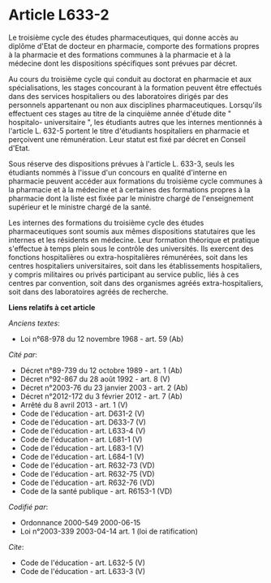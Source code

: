 # Article L633-2

Le troisième cycle des études pharmaceutiques, qui donne accès au diplôme d'Etat de docteur en pharmacie, comporte des
formations propres à la pharmacie et des formations communes à la pharmacie et à la médecine dont les dispositions
spécifiques sont prévues par décret. 

Au cours du troisième cycle qui conduit au doctorat en pharmacie et aux spécialisations, les stages concourant à la formation
peuvent être effectués dans des services hospitaliers ou des laboratoires dirigés par des personnels appartenant ou non aux
disciplines pharmaceutiques. Lorsqu'ils effectuent ces stages au titre de la cinquième année d'étude dite " hospitalo-
universitaire ", les étudiants autres que les internes mentionnés à l'article L. 632-5 portent le titre d'étudiants
hospitaliers en pharmacie et perçoivent une rémunération. Leur statut est fixé par décret en Conseil d'Etat. 

Sous réserve des dispositions prévues à l'article L. 633-3, seuls les étudiants nommés à l'issue d'un concours en qualité
d'interne en pharmacie peuvent accéder aux formations du troisième cycle communes à la pharmacie et à la médecine et à
certaines des formations propres à la pharmacie dont la liste est fixée par le ministre chargé de l'enseignement supérieur et
le ministre chargé de la santé. 

Les internes des formations du troisième cycle des études pharmaceutiques sont soumis aux mêmes dispositions statutaires que
les internes et les résidents en médecine. Leur formation théorique et pratique s'effectue à temps plein sous le contrôle des
universités. Ils exercent des fonctions hospitalières ou extra-hospitalières rémunérées, soit dans les centres hospitaliers
universitaires, soit dans les établissements hospitaliers, y compris militaires ou privés participant au service public, liés
à ces centres par convention, soit dans des organismes agréés extra-hospitaliers, soit dans des laboratoires agréés de
recherche.

**Liens relatifs à cet article**

_Anciens textes_:

  - Loi n°68-978 du 12 novembre 1968 - art. 59 (Ab)

_Cité par_:

  - Décret n°89-739 du 12 octobre 1989 - art. 1 (Ab)
  - Décret n°92-867 du 28 août 1992 - art. 8 (V)
  - Décret n°2003-76 du 23 janvier 2003 - art. 2 (Ab)
  - Décret n°2012-172 du 3 février 2012 - art. 7 (Ab)
  - Arrêté du 8 avril 2013 - art. 1 (V)
  - Code de l'éducation - art. D631-2 (V)
  - Code de l'éducation - art. D633-7 (V)
  - Code de l'éducation - art. L633-4 (V)
  - Code de l'éducation - art. L681-1 (V)
  - Code de l'éducation - art. L683-1 (V)
  - Code de l'éducation - art. L684-1 (V)
  - Code de l'éducation - art. R632-73 (VD)
  - Code de l'éducation - art. R632-75 (VD)
  - Code de l'éducation - art. R632-76 (VD)
  - Code de la santé publique - art. R6153-1 (VD)

_Codifié par_:

  - Ordonnance 2000-549 2000-06-15
  - Loi n°2003-339 2003-04-14 art. 1 (loi de ratification)

_Cite_:

  - Code de l'éducation - art. L632-5 (V)
  - Code de l'éducation - art. L633-3 (V)
